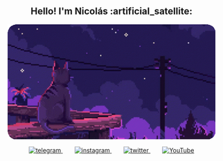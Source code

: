 <h2 align="center">Hello! I'm Nicolás :artificial_satellite:</h2>

<p align="center"> <img src="https://github.com/nmayorga092/nmayorga092/blob/master/resources/miau.gif" width='480px' />
</p>

<p align="center">
<a href="https://t.me/nmayorga" target="blank">
  <picture>
    <source media="(prefers-color-scheme: dark)" srcset="https://github.com/nmayorga092/nmayorga092/blob/master/resources/icons/telegram-white.png">
    <source media="(prefers-color-scheme: light)" srcset="https://github.com/nmayorga092/nmayorga092/blob/master/resources/icons/telegram-black.png">
    <img alt="telegram" width="32px">
  </picture>
</a>
&#8287;&#8287;&#8287;&#8287;&#8287;&#8287;
<a href="https://www.instagram.com/nicoms._" target="blank">
  <picture>
    <source media="(prefers-color-scheme: dark)" srcset="https://github.com/nmayorga092/nmayorga092/blob/master/resources/icons/instagram-white.png">
    <source media="(prefers-color-scheme: light)" srcset="https://github.com/nmayorga092/nmayorga092/blob/master/resources/icons/instagram-black.png">
    <img alt="instagram" width="32px">
  </picture>
</a>
&#8287;&#8287;&#8287;&#8287;&#8287;&#8287;
<a href="https://twitter.com/nmayorga092" target="blank">
  <picture>
    <source media="(prefers-color-scheme: dark)" srcset="https://github.com/nmayorga092/nmayorga092/blob/master/resources/icons/twitter-white.png">
    <source media="(prefers-color-scheme: light)" srcset="https://github.com/nmayorga092/nmayorga092/blob/master/resources/icons/twitter-black.png">
    <img alt="twitter" width="32px">
  </picture>
</a>
&#8287;&#8287;&#8287;&#8287;&#8287;&#8287;
<a href="https://youtube.com/@nmayorga" target="blank">
  <picture>
    <source media="(prefers-color-scheme: dark)" srcset="https://github.com/nmayorga092/nmayorga092/blob/master/resources/icons/youtube-white.png">
    <source media="(prefers-color-scheme: light)" srcset="https://github.com/nmayorga092/nmayorga092/blob/master/resources/icons/youtube-black.png">
    <img alt="YouTube" width="32px">
  </picture>
</a>
</p>